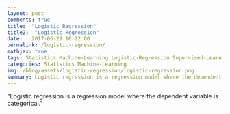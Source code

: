 ```yaml
---
layout: post
comments: true
title:  "Logistic Regression"
title2:  "Logistic Regression"
date:   2017-06-29 10:22:00
permalink: /logistic-regression/
mathjax: true
tags: Statistics Machine-Learning Logistic-Regression Supervised-Learning
categories: Statistics Machine-Learning
img: /blog/assets/logistic-regression/logistic-regression.png
summary: Logistic regression is a regression model where the dependent variable is categorical...
---
```



"Logistic regression is a regression model where the dependent variable is categorical."
